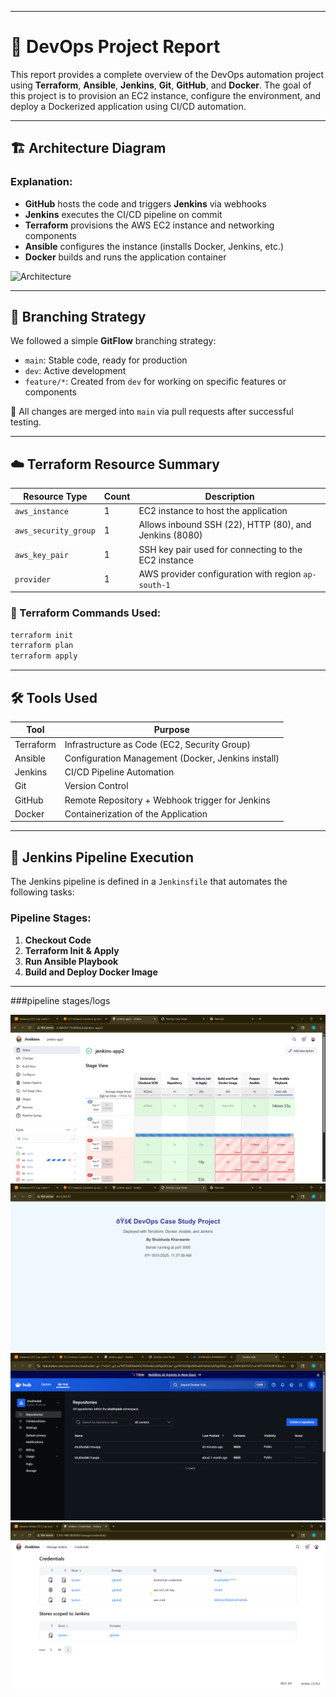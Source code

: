 
---

# 📄 DevOps Project Report

This report provides a complete overview of the DevOps automation project using **Terraform**, **Ansible**, **Jenkins**, **Git**, **GitHub**, and **Docker**.
The goal of this project is to provision an EC2 instance, configure the environment, and deploy a Dockerized application using CI/CD automation.

---

## 🏗️ Architecture Diagram

### Explanation:

* **GitHub** hosts the code and triggers **Jenkins** via webhooks
* **Jenkins** executes the CI/CD pipeline on commit
* **Terraform** provisions the AWS EC2 instance and networking components
* **Ansible** configures the instance (installs Docker, Jenkins, etc.)
* **Docker** builds and runs the application container

![Architecture](assets/Architecturess.png)

---

## 🌿 Branching Strategy

We followed a simple **GitFlow** branching strategy:

* `main`: Stable code, ready for production
* `dev`: Active development
* `feature/*`: Created from `dev` for working on specific features or components

🔐 All changes are merged into `main` via pull requests after successful testing.

---

## ☁️ Terraform Resource Summary

| Resource Type        | Count | Description                                            |
| -------------------- | ----- | ------------------------------------------------------ |
| `aws_instance`       | 1     | EC2 instance to host the application                   |
| `aws_security_group` | 1     | Allows inbound SSH (22), HTTP (80), and Jenkins (8080) |
| `aws_key_pair`       | 1     | SSH key pair used for connecting to the EC2 instance   |
| `provider`           | 1     | AWS provider configuration with region `ap-south-1`    |

### 🔧 Terraform Commands Used:

```bash
terraform init
terraform plan
terraform apply
```

---

## 🛠️ Tools Used

| Tool      | Purpose                                            |
| --------- | -------------------------------------------------- |
| Terraform | Infrastructure as Code (EC2, Security Group)       |
| Ansible   | Configuration Management (Docker, Jenkins install) |
| Jenkins   | CI/CD Pipeline Automation                          |
| Git       | Version Control                                    |
| GitHub    | Remote Repository + Webhook trigger for Jenkins    |
| Docker    | Containerization of the Application                |

---

## 🔁 Jenkins Pipeline Execution

The Jenkins pipeline is defined in a `Jenkinsfile` that automates the following tasks:

### Pipeline Stages:

1. **Checkout Code**
2. **Terraform Init & Apply**
3. **Run Ansible Playbook**
4. **Build and Deploy Docker Image**

---

###pipeline stages/logs

![pipeline](assets/pipeline.png)
![output](assets/outputt.png)
![dockerhub_aws_ssh_credentials](assets/dockerimage.png)
![dockerhub_image_pushed](assets/jenkinsdet.png)

